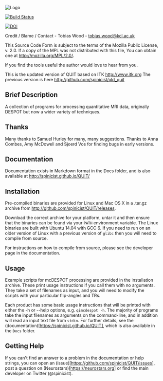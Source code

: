 ![Logo](Docs/logo.png)

[![Build Status](https://travis-ci.org/spinicist/QUIT.svg?branch=master)](https://travis-ci.org/spinicist/QUIT)

[![DOI](https://zenodo.org/badge/37066948.svg)](https://zenodo.org/badge/latestdoi/37066948)

Credit / Blame / Contact - Tobias Wood - tobias.wood@kcl.ac.uk

This Source Code Form is subject to the terms of the Mozilla Public
License, v. 2.0. If a copy of the MPL was not distributed with this
file, You can obtain one at http://mozilla.org/MPL/2.0/.
 
If you find the tools useful the author would love to hear from you.

This is the updated version of QUIT based on ITK http://www.itk.org
The previous version is here http://github.com/spinicist/old_quit

## Brief Description

A collection of programs for processing quantitative MRI data, originally DESPOT
but now a wider variety of techniques.

## Thanks

Many thanks to Samuel Hurley for many, many suggestions.
Thanks to Anna Combes, Amy McDowell and Sjoerd Vos for finding bugs in early
versions.

## Documentation

Documentation exists in Markdown format in the Docs folder, and is also
available at http://spinicist.github.io/QUIT/

## Installation

Pre-compiled binaries are provided for Linux and Mac OS X in a .tar.gz archive
from http://github.com/spinicist/QUIT/releases.

Download the correct archive for your platform, untar it and then ensure that
the binaries can be found via your `PATH` environment variable. The Linux
binaries are built with Ubuntu 14.04 with GCC 6. If you need to run on an older
version of Linux with a previous version of `glibc` then you will need to
compile from source.

For instructions on how to compile from source, please see the developer page
in the documentation.

## Usage

Example scripts for mcDESPOT processing are provided in the installation
archive. These print usage instructions if you call them with no arguments.
They take a set of filenames as input, and you will need to modify the scripts
with your particular flip-angles and TRs.

Each product has some basic usage instructions that will be printed with either
the -h or --help options, e.g. `qimcdespot -h`. The majority of programs take
the input filenames as arguments on the command-line, and in addition will read
an input text file from `stdin`. For further details, see the (documentation)[https://spinicist.github.io/QUIT], which is also available in the `Docs` folder.

## Getting Help

If you can't find an answer to a problem in the documentation or help strings, you can open an (issue)[https://github.com/spinicist/QUIT/issues], post a question on (Neurostars)[https://neurostars.org] or find the main developer on Twitter (@spinicist).
